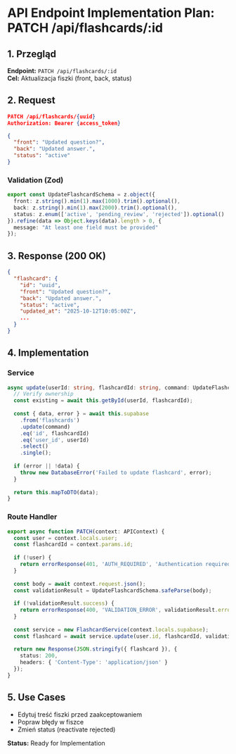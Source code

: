 # API Endpoint Implementation Plan: PATCH /api/flashcards/:id

## 1. Przegląd
**Endpoint:** `PATCH /api/flashcards/:id`  
**Cel:** Aktualizacja fiszki (front, back, status)

## 2. Request
```json
PATCH /api/flashcards/{uuid}
Authorization: Bearer {access_token}

{
  "front": "Updated question?",
  "back": "Updated answer.",
  "status": "active"
}
```

### Validation (Zod)
```typescript
export const UpdateFlashcardSchema = z.object({
  front: z.string().min(1).max(1000).trim().optional(),
  back: z.string().min(1).max(2000).trim().optional(),
  status: z.enum(['active', 'pending_review', 'rejected']).optional()
}).refine(data => Object.keys(data).length > 0, {
  message: "At least one field must be provided"
});
```

## 3. Response (200 OK)
```json
{
  "flashcard": {
    "id": "uuid",
    "front": "Updated question?",
    "back": "Updated answer.",
    "status": "active",
    "updated_at": "2025-10-12T10:05:00Z",
    ...
  }
}
```

## 4. Implementation

### Service
```typescript
async update(userId: string, flashcardId: string, command: UpdateFlashcardCommand): Promise<FlashcardDTO> {
  // Verify ownership
  const existing = await this.getById(userId, flashcardId);
  
  const { data, error } = await this.supabase
    .from('flashcards')
    .update(command)
    .eq('id', flashcardId)
    .eq('user_id', userId)
    .select()
    .single();
  
  if (error || !data) {
    throw new DatabaseError('Failed to update flashcard', error);
  }
  
  return this.mapToDTO(data);
}
```

### Route Handler
```typescript
export async function PATCH(context: APIContext) {
  const user = context.locals.user;
  const flashcardId = context.params.id;
  
  if (!user) {
    return errorResponse(401, 'AUTH_REQUIRED', 'Authentication required');
  }
  
  const body = await context.request.json();
  const validationResult = UpdateFlashcardSchema.safeParse(body);
  
  if (!validationResult.success) {
    return errorResponse(400, 'VALIDATION_ERROR', validationResult.error.errors[0].message);
  }
  
  const service = new FlashcardService(context.locals.supabase);
  const flashcard = await service.update(user.id, flashcardId, validationResult.data);
  
  return new Response(JSON.stringify({ flashcard }), {
    status: 200,
    headers: { 'Content-Type': 'application/json' }
  });
}
```

## 5. Use Cases
- Edytuj treść fiszki przed zaakceptowaniem
- Popraw błędy w fiszce
- Zmień status (reactivate rejected)

**Status:** Ready for Implementation

